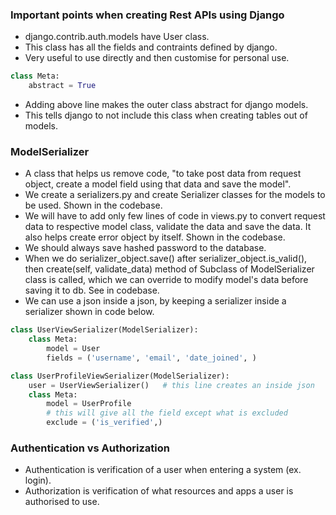 ### Important points when creating Rest APIs using Django
- django.contrib.auth.models have User class.
- This class has all the fields and contraints defined by django.
- Very useful to use directly and then customise for personal use.
```python
class Meta:
    abstract = True
```
- Adding above line makes the outer class abstract for django models.
- This tells django to not include this class when creating tables out of models.

### ModelSerializer
- A class that helps us remove code, "to take post data from request object, create a model field using that data and save the model".
- We create a serializers.py and create Serializer classes for the models to be used. Shown in the codebase.
- We will have to add only few lines of code in views.py to convert request data to respective model class, validate the data and save the data. It also helps create error object by itself. Shown in the codebase.
- We should always save hashed password to the database.
- When we do serializer_object.save() after serializer_object.is_valid(), then create(self, validate_data) method of Subclass of ModelSerializer class is called, which we can override to modify model's data before saving it to db. See in codebase.
- We can use a json inside a json, by keeping a serializer inside a serializer shown in code below.
```python
class UserViewSerializer(ModelSerializer):
    class Meta:
        model = User
        fields = ('username', 'email', 'date_joined', )

class UserProfileViewSerializer(ModelSerializer):
    user = UserViewSerializer()   # this line creates an inside json
    class Meta:
        model = UserProfile
        # this will give all the field except what is excluded
        exclude = ('is_verified',) 
```

### Authentication vs Authorization
- Authentication is verification of a user when entering a system (ex. login).
- Authorization is verification of what resources and apps a user is authorised to use.

